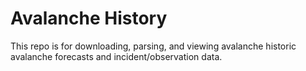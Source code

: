 # Avalanche History
This repo is for downloading, parsing, and viewing avalanche historic avalanche forecasts and incident/observation data.
